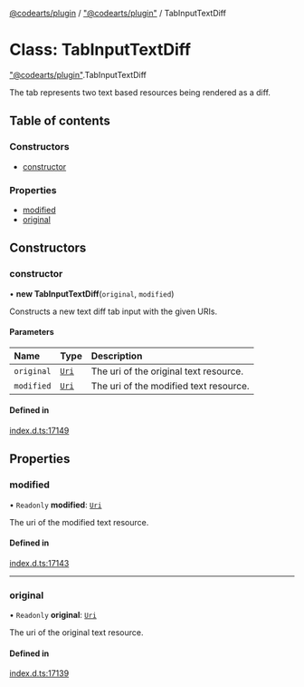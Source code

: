 [@codearts/plugin](../README.md) / ["@codearts/plugin"](../modules/_codearts_plugin_.md) / TabInputTextDiff

# Class: TabInputTextDiff

["@codearts/plugin"](../modules/_codearts_plugin_.md).TabInputTextDiff

The tab represents two text based resources
being rendered as a diff.

## Table of contents

### Constructors

- [constructor](codearts_plugin_.TabInputTextDiff.md#constructor)

### Properties

- [modified](codearts_plugin_.TabInputTextDiff.md#modified)
- [original](codearts_plugin_.TabInputTextDiff.md#original)

## Constructors

### constructor

• **new TabInputTextDiff**(`original`, `modified`)

Constructs a new text diff tab input with the given URIs.

#### Parameters

| Name | Type | Description |
| :------ | :------ | :------ |
| `original` | [`Uri`](codearts_plugin_.Uri.md) | The uri of the original text resource. |
| `modified` | [`Uri`](codearts_plugin_.Uri.md) | The uri of the modified text resource. |

#### Defined in

[index.d.ts:17149](https://github.com/xyz-fish/cloudide-plugin-api/blob/9927cd6/index.d.ts#L17149)

## Properties

### modified

• `Readonly` **modified**: [`Uri`](codearts_plugin_.Uri.md)

The uri of the modified text resource.

#### Defined in

[index.d.ts:17143](https://github.com/xyz-fish/cloudide-plugin-api/blob/9927cd6/index.d.ts#L17143)

___

### original

• `Readonly` **original**: [`Uri`](codearts_plugin_.Uri.md)

The uri of the original text resource.

#### Defined in

[index.d.ts:17139](https://github.com/xyz-fish/cloudide-plugin-api/blob/9927cd6/index.d.ts#L17139)
